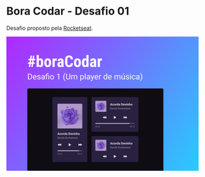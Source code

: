 # Bora Codar - Desafio 01

Desafio proposto pela [Rocketseat](https://boracodar.dev/).

<img src="./assets/layout.png">